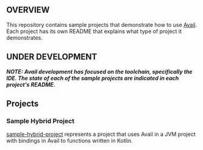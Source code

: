 OVERVIEW
--------------------------------------------------------------------------------
This repository contains sample projects that demonstrate how to use [Avail](https://github.com/AvailLang/Avail). 
Each project has its own README that explains what type of project it demonstrates.

## UNDER DEVELOPMENT
***NOTE: Avail development has focused on the toolchain, specifically the IDE. The state of each of the sample projects are indicated in each project's README.***

## Projects

### Sample Hybrid Project
[sample-hybrid-project](sample-hybrid-project) represents a project that uses Avail in a JVM project with bindings in Avail to functions written in Kotlin.
